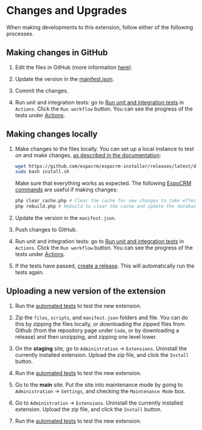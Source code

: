 # Changes and Upgrades

When making developments to this extension, follow either of the following processes.


## Making changes in GitHub

1. Edit the files in GitHub (more information [here](https://docs.github.com/en/repositories/working-with-files/managing-files/editing-files)).

2. Update the version in the [manifest.json](https://github.com/IFRC-Secretariat/espocrm-cva-duplicate-check/blob/main/manifest.json).

3. Commit the changes.

4. Run unit and integration tests: go to [Run unit and integration tests](https://github.com/IFRC-Secretariat/espocrm-cva-duplicate-check/actions/workflows/run-tests.yml) in `Actions`. Click the `Run workflow` button. You can see the progress of the tests under [Actions](https://github.com/IFRC-Secretariat/espocrm-cva-duplicate-check/actions).


## Making changes locally

1. Make changes to the files locally. You can set up a local instance to test on and make changes, [as described in the documentation](https://docs.espocrm.com/administration/installation-by-script/):

    ```bash
    wget https://github.com/espocrm/espocrm-installer/releases/latest/download/install.sh
    sudo bash install.sh
    ```
    Make sure that everything works as expected. The following [EspoCRM commands](https://docs.espocrm.com/administration/commands/) are useful if making changes:
    ```bash
    php clear_cache.php # Clear the cache for new changes to take effect
    php rebuild.php # Rebuild to clear the cache and update the database
    ```

2. Update the version in the `manifest.json`.

3. Push changes to GitHub.

4. Run unit and integration tests: go to [Run unit and integration tests](https://github.com/IFRC-Secretariat/espocrm-cva-duplicate-check/actions/workflows/run-tests.yml) in `Actions`. Click the `Run workflow` button. You can see the progress of the tests under [Actions](https://github.com/IFRC-Secretariat/espocrm-cva-duplicate-check/actions).

5. If the tests have passed, [create a release](https://docs.github.com/en/repositories/releasing-projects-on-github/managing-releases-in-a-repository). This will automatically run the tests again.


## Uploading a new version of the extension

1. Run the [automated tests](https://github.com/IFRC-Secretariat/espocrm-cva-duplicate-check/blob/main/docs/035-testing.md#automated-testing-unit-and-integration-tests) to test the new extension.

2. Zip the `files`, `scripts`, and `manifest.json` folders and file. You can do this by zipping the files locally, or downloading the zipped files from Github (from the repository page under `Code`, or by downloading a release) and then unzipping, and zipping one level lower. 

3. On the **staging** site, go to `Administration` → `Extensions`. Uninstall the currently installed extension. Upload the zip file, and click the `Install` button.

4. Run the [automated tests](https://github.com/IFRC-Secretariat/espocrm-cva-duplicate-check/blob/main/docs/035-testing.md#manual-testing) to test the new extension.

5. Go to the **main** site. Put the site into maintenance mode by going to `Administration` → `Settings`, and checking the `Maintenance Mode` box.

6. Go to `Administration` → `Extensions`. Uninstall the currently installed extension. Upload the zip file, and click the `Install` button.

7. Run the [automated tests](https://github.com/IFRC-Secretariat/espocrm-cva-duplicate-check/blob/main/docs/035-testing.md#manual-testing) to test the new extension.